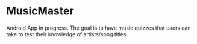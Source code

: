 # MusicMaster
Android App in progress. The goal is to have music quizzes that users can take to test their knowledge of artists/song titles.
